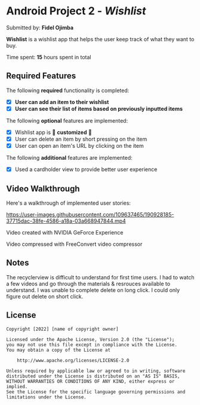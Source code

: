 # Android Project 2 - *Wishlist*

Submitted by: **Fidel Ojimba**

**Wishlist** is a wishlist app that helps the user keep track of what they want to buy.

Time spent: **15** hours spent in total

## Required Features

The following **required** functionality is completed:

- [x] **User can add an item to their wishlist**
- [x] **User can see their list of items based on previously inputted items**

The following **optional** features are implemented:

- [x] Wishlist app is 🎨 **customized** 🎨
- [x] User can delete an item by short pressing on the item
- [x] User can open an item's URL by clicking on the item

The following **additional** features are implemented:

* [x] Used a cardholder view to provide better user experience

## Video Walkthrough

Here's a walkthrough of implemented user stories:

https://user-images.githubusercontent.com/109637465/190928185-37715dac-38fe-4586-a18a-03a668947844.mp4

Video created with NVIDIA GeForce Experience

Video compressed with FreeConvert video compressor

## Notes

The recyclerview is difficult to understand for first time users. 
I had to watch a few videos and go through the materials & resrouces available to understand.
I was unable to complete delete on long click. I could only figure out delete on short click.

## License

    Copyright [2022] [name of copyright owner]

    Licensed under the Apache License, Version 2.0 (the "License");
    you may not use this file except in compliance with the License.
    You may obtain a copy of the License at

        http://www.apache.org/licenses/LICENSE-2.0

    Unless required by applicable law or agreed to in writing, software
    distributed under the License is distributed on an "AS IS" BASIS,
    WITHOUT WARRANTIES OR CONDITIONS OF ANY KIND, either express or implied.
    See the License for the specific language governing permissions and
    limitations under the License.
